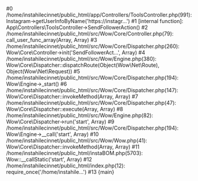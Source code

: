 
#0 /home/instahilecinnet/public_html/app/Controllers/ToolsController.php(991): Instagram->getUserInfoByName('https://instagr...')
#1 [internal function]: App\Controllers\ToolsController->SendFollowerAction()
#2 /home/instahilecinnet/public_html/src/Wow/Core/Controller.php(79): call_user_func_array(Array, Array)
#3 /home/instahilecinnet/public_html/src/Wow/Core/Dispatcher.php(260): Wow\Core\Controller->init('SendFollowerAct...', Array)
#4 /home/instahilecinnet/public_html/src/Wow/Engine.php(380): Wow\Core\Dispatcher::dispatchRoute(Object(Wow\Net\Route), Object(Wow\Net\Request))
#5 /home/instahilecinnet/public_html/src/Wow/Core/Dispatcher.php(194): Wow\Engine->_start()
#6 /home/instahilecinnet/public_html/src/Wow/Core/Dispatcher.php(147): Wow\Core\Dispatcher::invokeMethod(Array, Array)
#7 /home/instahilecinnet/public_html/src/Wow/Core/Dispatcher.php(47): Wow\Core\Dispatcher::execute(Array, Array)
#8 /home/instahilecinnet/public_html/src/Wow/Engine.php(82): Wow\Core\Dispatcher->run('start', Array)
#9 /home/instahilecinnet/public_html/src/Wow/Core/Dispatcher.php(194): Wow\Engine->__call('start', Array)
#10 /home/instahilecinnet/public_html/src/Wow/Wow.php(41): Wow\Core\Dispatcher::invokeMethod(Array, Array)
#11 /home/instahilecinnet/public_html/instaBOM.php(5703): Wow::__callStatic('start', Array)
#12 /home/instahilecinnet/public_html/index.php(12): require_once('/home/instahile...')
#13 {main}
